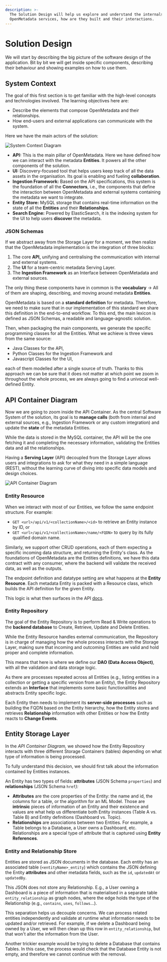 ```yaml
---
description: >-
  The Solution Design will help us explore and understand the internals of
  OpenMetadata services, how are they built and their interactions.
---
```


# Solution Design

We will start by describing the big picture of the software design of the application. Bit by bit we will get inside specific components, describing their behaviour and showing examples on how to use them.

## System Context

The goal of this first section is to get familiar with the high-level concepts and technologies involved. The learning objectives here are:

* Describe the elements that compose OpenMetadata and their relationships.
* How end-users and external applications can communicate with the system.

Here we have the main actors of the solution:

![System Context Diagram](../../.gitbook/assets/system-context-diagram.drawio.png)

* **API:** This is the main pillar of OpenMetadata. Here we have defined how we can interact with the metadata **Entities**. It powers all the other components of the solution.
* **UI:** Discovery-focused tool that helps users keep track of all the data assets in the organisation. Its goal is enabling and fueling **collaboration**.
* **Ingestion Framework:** Based on the API specifications, this system is the foundation of all the **Connectors**, i.e., the components that define the interaction between OpenMetadata and external systems containing the metadata we want to integrate.
* **Entity Store:** MySQL storage that contains real-time information on the state of all the **Entities** and their **Relationships**.
* **Search Engine:** Powered by ElasticSearch, it is the indexing system for the UI to help users **discover** the metadata.

### JSON Schemas

If we abstract away from the Storage Layer for a moment, we then realize that the OpenMetadata implementation is the integration of three blocks:

1. The core **API,** unifying and centralising the communication with internal and external systems.
2. The **UI** for a team-centric metadata Serving Layer.
3. The **Ingestion Framework** as an Interface between OpenMetadata and external sources.

The only thing these components have in common is the **vocabulary** -> All of them are shaping, describing, and moving around metadata **Entities**.

OpenMetadata is based on a **standard definition** for metadata. Therefore, we need to make sure that in our implementation of this standard we share this definition in the end-to-end workflow. To this end, the main lexicon is defined as JSON Schemas, a readable and language-agnostic solution.

Then, when packaging the main components, we generate the specific programming classes for all the Entities. What we achieve is three views from the same source:

* Java Classes for the API,
* Python Classes for the Ingestion Framework and
* Javascript Classes for the UI,

each of them modelled after a single source of truth. Thanks to this approach we can be sure that it does not matter at which point we zoom in throughout the whole process, we are always going to find a univocal well-defined Entity.

## API Container Diagram

Now we are going to zoom inside the API Container. As the central Software System of the solution, its goal is to **manage calls** (both from internal and external sources, e.g., Ingestion Framework or any custom integration) and update the **state** of the metadata Entities.

While the data is stored in the MySQL container, the API will be the one fetching it and completing the necessary information, validating the Entities data and all the relationships.

Having a **Serving Layer** (API) decoupled from the Storage Layer allows users and integrations to ask for what they need in a simple language (REST), without the learning curve of diving into specific data models and design choices.

![API Container Diagram](../../.gitbook/assets/system-context-diagram-API-Container-Diagram.drawio.png)

### Entity Resource

When we interact with most of our Entities, we follow the same endpoint structure. For example:

* `GET <url>/api/v1/<collectionName>/<id>` to retrieve an Entity instance by ID, or
* `GET <url>/api/v1/<collectionName>/name/<FQDN>` to query by its fully qualified domain name.

Similarly, we support other CRUD operations, each of them expecting a specific incoming data structure, and returning the Entity's class. As the foundations of OpenMetadata are the Entities definitions, we have this data contract with any consumer, where the backend will validate the received data, as well as the outputs.

The endpoint definition and datatype setting are what happens at the **Entity Resource**. Each metadata Entity is packed with a Resource class, which builds the API definition for the given Entity.

This logic is what then surfaces in the API [docs](https://sandbox.open-metadata.org/docs).

### Entity Repository

The goal of the Entity Repository is to perform Read & Write operations to the **backend database** to Create, Retrieve, Update and Delete Entities.

While the Entity Resource handles external communication, the Repository is in charge of managing how the whole process interacts with the Storage Layer, making sure that incoming and outcoming Entities are valid and hold proper and complete information.

This means that here is where we define our **DAO (Data Access Object)**, with all the validation and data storage logic.

As there are processes repeated across all Entities (e.g., listing entities in a collection or getting a specific version from an Entity), the Entity Repository extends an **Interface** that implements some basic functionalities and abstracts Entity specific logic.

Each Entity then needs to implement its **server-side processes** such as building the FQDN based on the Entity hierarchy, how the Entity stores and retrieves **Relationship** information with other Entities or how the Entity reacts to **Change Events**.

## Entity Storage Layer

In the _API Container Diagram,_ we showed how the Entity Repository interacts with three different Storage Containers (tables) depending on what type of information is being processed.

To fully understand this decision, we should first talk about the information contained by Entities instances.

An Entity has two types of fields: **attributes** (JSON Schema `properties`) and **relationships** (JSON Schema `href`_):_

* **Attributes** are the core properties of the Entity: the name and id, the columns for a table, or the algorithm for an ML Model. Those are **intrinsic** pieces of information of an Entity and their existence and values are what help us differentiate both Entity instances (Table A vs. Table B) and Entity definitions (Dashboard vs. Topic).
* **Relationships** are associations between two Entities. For example, a Table belongs to a Database, a User owns a Dashboard, etc. Relationships are a special type of attribute that is captured using **Entity** **References**.

### Entity and Relationship Store

Entities are stored as JSON documents in the database. Each entity has an associated table (`<entityName>_entity`) which contains the JSON defining the Entity **attributes** and other metadata fields, such as the `id`, `updatedAt` or `updatedBy`.

This JSON does not store any Relationship. E.g., a User owning a Dashboard is a piece of information that is materialised in a separate table `entity_relationship` as graph nodes, where the edge holds the type of the Relationship (e.g., `contains`, `uses`, `follows`...).

This separation helps us decouple concerns. We can process related entities independently and validate at runtime what information needs to be updated and/or retrieved. For example, if we delete a Dashboard being owned by a User, we will then clean up this row in `entity_relationship`, but that won't alter the information from the User.

Another trickier example would be trying to delete a Database that contains Tables. In this case, the process would check that the Database Entity is not empty, and therefore we cannot continue with the removal.
